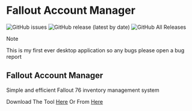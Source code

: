 # Fallout Account Manager

![GitHub issues](https://img.shields.io/github/issues/Lachyx/Fallout-Account-Manager) 
![GitHub release (latest by date)](https://img.shields.io/github/v/release/Lachyx/Fallout-Account-Manager)
![GitHub All Releases](https://img.shields.io/github/downloads/Lachyx/Fallout-Account-Manager/total)

> [!NOTE]  
> This is my first ever desktop application so any bugs please open a bug report

## Fallout Account Manager
Simple and efficient Fallout 76 inventory management system

Download The Tool [Here](https://github.com/Lachyx/Fallout-Account-Manager/releases/) Or From [Here](https://www.nexusmods.com/fallout76/mods/2817)
